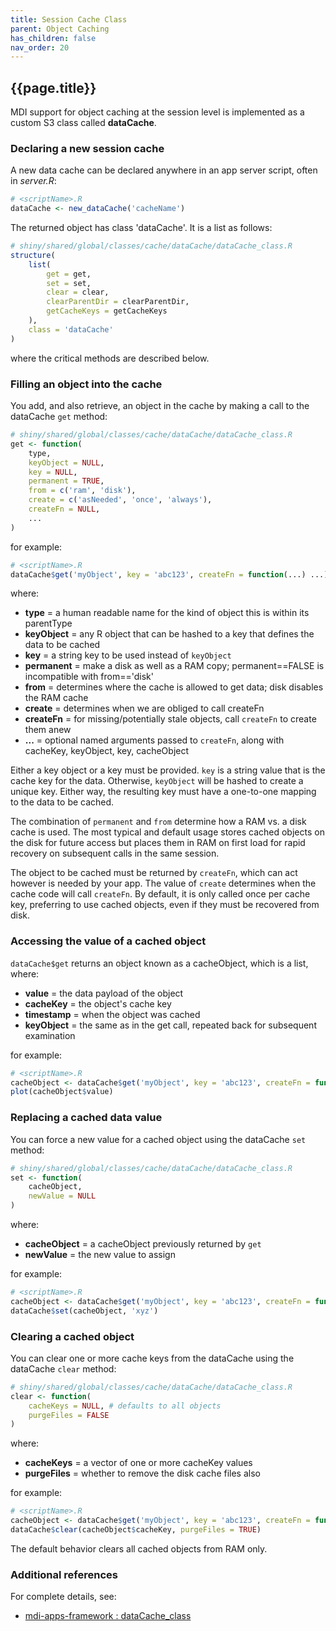 ```yaml
---
title: Session Cache Class
parent: Object Caching
has_children: false
nav_order: 20
---
```


## {{page.title}}

MDI support for object caching at the session
level is implemented as a custom S3 class
called **dataCache**.

### Declaring a new session cache

A new data cache can be declared anywhere in an
app server script, often in _server.R_:

```r
# <scriptName>.R
dataCache <- new_dataCache('cacheName')
```

The returned object has class 'dataCache'. It is a list as follows:

```r
# shiny/shared/global/classes/cache/dataCache/dataCache_class.R
structure(
    list(
        get = get,
        set = set,
        clear = clear,
        clearParentDir = clearParentDir,
        getCacheKeys = getCacheKeys
    ),
    class = 'dataCache'
) 
```

where the critical methods are described below.

### Filling an object into the cache

You add, and also retrieve, an object in the cache
by making a call to the dataCache `get` method:

```r
# shiny/shared/global/classes/cache/dataCache/dataCache_class.R
get <- function(
    type,
    keyObject = NULL, 
    key = NULL,
    permanent = TRUE,
    from = c('ram', 'disk'),
    create = c('asNeeded', 'once', 'always'), 
    createFn = NULL, 
    ... 
)
```

for example:

```r
# <scriptName>.R
dataCache$get('myObject', key = 'abc123', createFn = function(...) ...) 
```

where:

- **type** = a human readable name for the kind of object this is within its parentType
- **keyObject** = any R object that can be hashed to a key that defines the data to be cached
- **key** = a string key to be used instead of `keyObject`
- **permanent** =  make a disk as well as a RAM copy; permanent==FALSE is incompatible with from=='disk'
- **from** =  determines where the cache is allowed to get data; disk disables the RAM cache
- **create** = determines when we are obliged to call createFn
- **createFn** = for missing/potentially stale objects, call `createFn` to create them anew
- **...** =  optional named arguments passed to `createFn`, along with cacheKey, keyObject, key, cacheObject

Either a key object or a key must be provided. `key` is a string value that is the 
cache key for the data. Otherwise, `keyObject` will be hashed to create a unique
key. Either way, the resulting key must have a one-to-one 
mapping to the data to be cached.

The combination of `permanent` and `from` determine how a RAM vs. a disk
cache is used. The most typical and default usage stores cached objects on the disk
for future access but places them in RAM on first load for rapid recovery on
subsequent calls in the same session.

The object to be cached must be returned by `createFn`, which can act however
is needed by your app. The value of `create` determines when the cache code
will call `createFn`. By default, it is only called once per cache key, preferring
to use cached objects, even if they must be recovered from disk.

### Accessing the value of a cached object

`dataCache$get` returns an object known as a cacheObject, which is a
list, where:

- **value** = the data payload of the object
- **cacheKey** = the object's cache key
- **timestamp** = when the object was cached
- **keyObject** = the same as in the get call, repeated back for subsequent examination

for example:

```r
# <scriptName>.R
cacheObject <- dataCache$get('myObject', key = 'abc123', createFn = function(...) ...) 
plot(cacheObject$value)
```

### Replacing a cached data value

You can force a new value for a cached object using the dataCache `set` method:

```r
# shiny/shared/global/classes/cache/dataCache/dataCache_class.R
set <- function(
    cacheObject, 
    newValue = NULL
)
```

where:

- **cacheObject** = a cacheObject previously returned by `get`
- **newValue** = the new value to assign

for example:

```r
# <scriptName>.R
cacheObject <- dataCache$get('myObject', key = 'abc123', createFn = function(...) ...) 
dataCache$set(cacheObject, 'xyz')
```

### Clearing a cached object

You can clear one or more cache keys from the dataCache using
the dataCache  `clear` method:

```r
# shiny/shared/global/classes/cache/dataCache/dataCache_class.R
clear <- function(
    cacheKeys = NULL, # defaults to all objects
    purgeFiles = FALSE
)
```

where:

- **cacheKeys** = a vector of one or more cacheKey values
- **purgeFiles** = whether to remove the disk cache files also

for example:

```r
# <scriptName>.R
cacheObject <- dataCache$get('myObject', key = 'abc123', createFn = function(...) ...) 
dataCache$clear(cacheObject$cacheKey, purgeFiles = TRUE)
```

The default behavior clears all cached objects from RAM only.

### Additional references

For complete details, see:

- [mdi-apps-framework : dataCache_class](https://github.com/MiDataInt/mdi-apps-framework/blob/main/shiny/shared/global/classes/cache/dataCache/dataCache_class.R)

